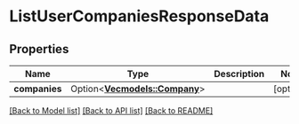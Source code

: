 # ListUserCompaniesResponseData

## Properties

Name | Type | Description | Notes
------------ | ------------- | ------------- | -------------
**companies** | Option<[**Vec<models::Company>**](Company.md)> |  | [optional]

[[Back to Model list]](../README.md#documentation-for-models) [[Back to API list]](../README.md#documentation-for-api-endpoints) [[Back to README]](../README.md)


